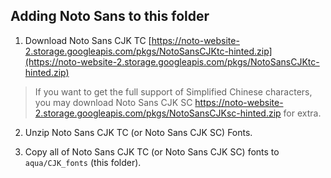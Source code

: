 ## Adding Noto Sans to this folder

1. Download Noto Sans CJK TC
  [https://noto-website-2.storage.googleapis.com/pkgs/NotoSansCJKtc-hinted.zip](https://noto-website-2.storage.googleapis.com/pkgs/NotoSansCJKtc-hinted.zip)

  > If you want to get the full support of Simplified Chinese characters, you may download Noto Sans CJK SC https://noto-website-2.storage.googleapis.com/pkgs/NotoSansCJKsc-hinted.zip for extra.

2. Unzip Noto Sans CJK TC (or Noto Sans CJK SC) Fonts.

3. Copy all of Noto Sans CJK TC (or Noto Sans CJK SC) fonts to `aqua/CJK_fonts` (this folder).



